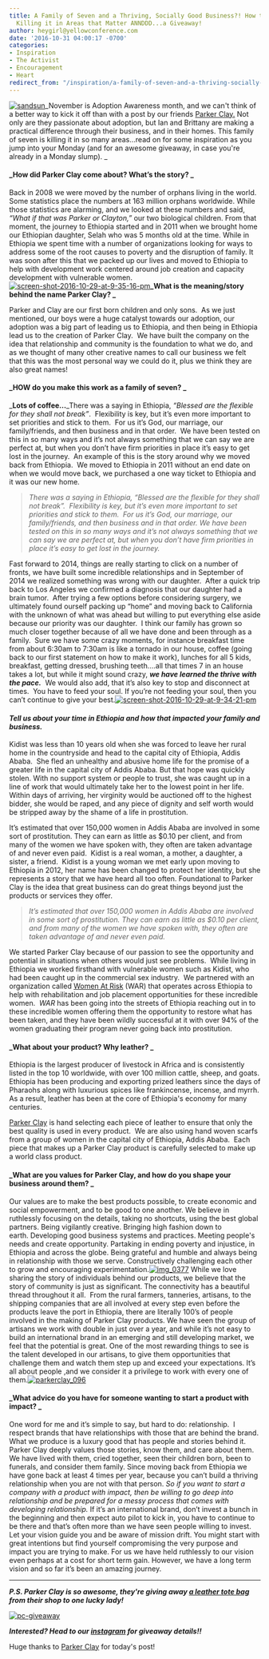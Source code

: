```yaml
---
title: A Family of Seven and a Thriving, Socially Good Business?! How this Brand is
  Killing it in Areas that Matter ANNDDD...a Giveaway!
author: heygirl@yellowconference.com
date: '2016-10-31 04:00:17 -0700'
categories:
- Inspiration
- The Activist
- Encouragement
- Heart
redirect_from: "/inspiration/a-family-of-seven-and-a-thriving-socially-good-business-how-this-brand-is-killing-it-in-areas-that-matterannddd-a-giveaway/"
---
```


[![sandsun](http://yellowconference.com/wp-content/uploads/2016/10/sandsun.jpeg)](http://yellowconference.com/wp-content/uploads/2016/10/sandsun.jpeg)_November is Adoption Awareness month, and we can't think of a better way to kick it off than with a post by our friends [Parker Clay.](http://www.parkerclay.com/story/) Not only are they passionate about adoption, but Ian and Brittany are making a practical difference through their business, and in their homes. This family of seven is killing it in so many areas...read on for some inspiration as you jump into your Monday (and for an awesome giveaway, in case you're already in a Monday slump). _

#### _How did Parker Clay come about? What’s the story? _

Back in 2008 we were moved by the number of orphans living in the world. Some statistics place the numbers at 163 million orphans worldwide. While those statistics are alarming, and we looked at these numbers and said, _“What if that was Parker or Clayton,”_ our two biological children. From that moment, the journey to Ethiopia started and in 2011 when we brought home our Ethiopian daughter, Selah who was 5 months old at the time. While in Ethiopia we spent time with a number of organizations looking for ways to address some of the root causes to poverty and the disruption of family. It was soon after this that we packed up our lives and moved to Ethiopia to help with development work centered around job creation and capacity development with vulnerable women.[![screen-shot-2016-10-29-at-9-35-16-pm](http://yellowconference.com/wp-content/uploads/2016/10/Screen-Shot-2016-10-29-at-9.35.16-PM.png)](http://yellowconference.com/wp-content/uploads/2016/10/Screen-Shot-2016-10-29-at-9.35.16-PM.png)**_What is the meaning/story behind the name Parker Clay? _**

Parker and Clay are our first born children and only sons.  As we just mentioned, our boys were a huge catalyst towards our adoption, our adoption was a big part of leading us to Ethiopia, and then being in Ethiopia lead us to the creation of Parker Clay.  We have built the company on the idea that relationship and community is the foundation to what we do, and as we thought of many other creative names to call our business we felt that this was the most personal way we could do it, plus we think they are also great names!

#### _HOW do you make this work as a family of seven? _

_**Lots of coffee…**_There was a saying in Ethiopia, _“Blessed are the flexible for they shall not break”_.  Flexibility is key, but it’s even more important to set priorities and stick to them.  For us it’s God, our marriage, our family/friends, and then business and in that order.  We have been tested on this in so many ways and it’s not always something that we can say we are perfect at, but when you don’t have firm priorities in place it’s easy to get lost in the journey.  An example of this is the story around why we moved back from Ethiopia.  We moved to Ethiopia in 2011 without an end date on when we would move back, we purchased a one way ticket to Ethiopia and it was our new home.

> _There was a saying in Ethiopia, “Blessed are the flexible for they shall not break”.  Flexibility is key, but it’s even more important to set priorities and stick to them.  For us it’s God, our marriage, our family/friends, and then business and in that order. We have been tested on this in so many ways and it’s not always something that we can say we are perfect at, but when you don’t have firm priorities in place it’s easy to get lost in the journey._

Fast forward to 2014, things are really starting to click on a number of fronts, we have built some incredible relationships and in September of 2014 we realized something was wrong with our daughter.  After a quick trip back to Los Angeles we confirmed a diagnosis that our daughter had a brain tumor.  After trying a few options before considering surgery, we ultimately found ourself packing up “home” and moving back to California with the unknown of what was ahead but willing to put everything else aside because our priority was our daughter.  I think our family has grown so much closer together because of all we have done and been through as a family.  Sure we have some crazy moments, for instance breakfast time from about 6:30am to 7:30am is like a tornado in our house, coffee (going back to our first statement on how to make it work), lunches for all 5 kids, breakfast, getting dressed, brushing teeth….all that times 7 in an house takes a lot, but while it might sound crazy, **_we have learned the thrive with the pace._**  We would also add, that it’s also key to stop and disconnect at times.  You have to feed your soul. If you’re not feeding your soul, then you can’t continue to give your best.[![screen-shot-2016-10-29-at-9-34-21-pm](http://yellowconference.com/wp-content/uploads/2016/10/Screen-Shot-2016-10-29-at-9.34.21-PM.png)](http://yellowconference.com/wp-content/uploads/2016/10/Screen-Shot-2016-10-29-at-9.34.21-PM.png)

#### _Tell us about your time in Ethiopia and how that impacted your family and business._

Kidist was less than 10 years old when she was forced to leave her rural home in the countryside and head to the capital city of Ethiopia, Addis Ababa.  She fled an unhealthy and abusive home life for the promise of a greater life in the capital city of Addis Ababa. But that hope was quickly stolen. With no support system or people to trust, she was caught up in a line of work that would ultimately take her to the lowest point in her life.  Within days of arriving, her virginity would be auctioned off to the highest bidder, she would be raped, and any piece of dignity and self worth would be stripped away by the shame of a life in prostitution.

It’s estimated that over 150,000 women in Addis Ababa are involved in some sort of prostitution. They can earn as little as $0.10 per client, and from many of the women we have spoken with, they often are taken advantage of and never even paid.  Kidist is a real woman, a mother, a daughter, a sister, a friend.  Kidist is a young woman we met early upon moving to Ethiopia in 2012, her name has been changed to protect her identity, but she represents a story that we have heard all too often. Foundational to Parker Clay is the idea that great business can do great things beyond just the products or services they offer.

> _It’s estimated that over 150,000 women in Addis Ababa are involved in some sort of prostitution. They can earn as little as $0.10 per client, and from many of the women we have spoken with, they often are taken advantage of and never even paid._

We started Parker Clay because of our passion to see the opportunity and potential in situations when others would just see problems.  While living in Ethiopia we worked firsthand with vulnerable women such as Kidist, who had been caught up in the commercial sex industry.  We partnered with an organization called [Women At Risk](http://www.w-a-r-e.org/) (WAR) that operates across Ethiopia to help with rehabilitation and job placement opportunities for these incredible women.  _WAR_ has been going into the streets of Ethiopia reaching out in to these incredible women offering them the opportunity to restore what has been taken, and they have been wildly successful at it with over 94% of the women graduating their program never going back into prostitution.

#### _What about your product? Why leather? _

Ethiopia is the largest producer of livestock in Africa and is consistently listed in the top 10 worldwide, with over 100 million cattle, sheep, and goats. Ethiopia has been producing and exporting prized leathers since the days of Pharaohs along with luxurious spices like frankincense, incense, and myrrh. As a result, leather has been at the core of Ethiopia's economy for many centuries.

[Parker Clay](http://www.parkerclay.com/) is hand selecting each piece of leather to ensure that only the best quality is used in every product.  We are also using hand woven scarfs from a group of women in the capital city of Ethiopia, Addis Ababa.  Each piece that makes up a Parker Clay product is carefully selected to make up a world class product.

#### _What are you values for Parker Clay, and how do you shape your business around them? _

Our values are to make the best products possible, to create economic and social empowerment, and to be good to one another. We believe in ruthlessly focusing on the details, taking no shortcuts, using the best global partners. Being vigilantly creative. Bringing high fashion down to earth. Developing good business systems and practices. Meeting people's needs and create opportunity. Partaking in ending poverty and injustice, in Ethiopia and across the globe. Being grateful and humble and always being in relationship with those we serve. Constructively challenging each other to grow and encouraging experimentation.[![img_0377](http://yellowconference.com/wp-content/uploads/2016/10/IMG_0377.jpg)](http://yellowconference.com/wp-content/uploads/2016/10/IMG_0377.jpg) While we love sharing the story of individuals behind our products, we believe that the story of community is just as significant. The connectivity has a beautiful thread throughout it all.  From the rural farmers, tanneries, artisans, to the shipping companies that are all involved at every step even before the products leave the port in Ethiopia, there are literally 100’s of people involved in the making of Parker Clay products. We have seen the group of artisans we work with double in just over a year, and while it’s not easy to build an international brand in an emerging and still developing market, we feel that the potential is great. One of the most rewarding things to see is the talent developed in our artisans, to give them opportunities that challenge them and watch them step up and exceed your expectations. It’s all about people ,and we consider it a privilege to work with every one of them.[![parkerclay_096](http://yellowconference.com/wp-content/uploads/2016/10/parkerClay_096.jpg)](http://yellowconference.com/wp-content/uploads/2016/10/parkerClay_096.jpg)

#### _What advice do you have for someone wanting to start a product with impact? _

One word for me and it’s simple to say, but hard to do: relationship.  I respect brands that have relationships with those that are behind the brand. What we produce is a luxury good that has people and stories behind it. Parker Clay deeply values those stories, know them, and care about them.  We have lived with them, cried together, seen their children born, been to funerals, and consider them family. Since moving back from Ethiopia we have gone back at least 4 times per year, because you can’t build a thriving relationship when you are not with that person. _So if you want to start a company with a product with impact, then be willing to go deep into relationship and be prepared for a messy process that comes with developing relationship._ If it’s an international brand, don’t invest a bunch in the beginning and then expect auto pilot to kick in, you have to continue to be there and that’s often more than we have seen people willing to invest. Let your vision guide you and be aware of mission drift. You might start with great intentions but find yourself compromising the very purpose and impact you are trying to make. For us we have held ruthlessly to our vision even perhaps at a cost for short term gain. However, we have a long term vision and so far it’s been an amazing journey.

* * *

_**P.S. Parker Clay is so awesome, they're giving away [a leather tote bag](http://www.parkerclay.com/shop/tote) from their shop to one lucky lady!**_

[![pc-giveaway](http://yellowconference.com/wp-content/uploads/2016/10/PC-Giveaway.jpg)](http://instagram.com/yellowconference)

_**Interested? Head to our [instagram](https://www.instagram.com/yellowconference/) for giveaway details!!**_

Huge thanks to [Parker Clay](http://www.parkerclay.com/) for today's post!

